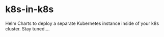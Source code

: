 # k8s-in-k8s

Helm Charts to deploy a separate Kubernetes instance inside of your k8s cluster. Stay tuned....
